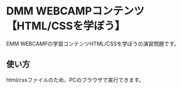 # DMM WEBCAMPコンテンツ【HTML/CSSを学ぼう】
EMM WEBCAMPの学習コンテンツHTML/CSSを学ぼうの演習問題です。
## 使い方
html/cssファイルのため、PCのブラウザで実行できます。
